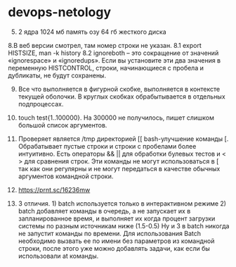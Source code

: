 # devops-netology
5. 2 ядра 1024 мб память озу 64 гб жесткого диска

8.В веб версии смотрел, там номер строки не указан.
8.1 export HISTSIZE, man -k history 
8.2 ignoreboth – это сокращение от значений «ignorespace» и «ignoredups». 
Если вы установите эти два значения в переменную HISTCONTROL, строки, начинающиеся с пробела и дубликаты, не будут сохранены.

9. Все что выполняется в фигурной скобке, выполняется в контексте текущей оболочки. 
В круглых скобках обрабытывается в отдельных подпроцессах.

10. touch test{1..100000}. На 300000 не получилось, пишет слишком большой список аргументов.

11. Проверяет является /tmp директорией
[[ bash-улучшение команды [. Обрабатывает пустые строки и строки с пробелами более интуитивно. Есть операторы && ||
для обработки булевых тестов и < > для сравнения строк. Эти команды не могут использоваться в [ так как они регулярны
и не могут передаться в качестве обычных аргументов командной строки.

12. https://prnt.sc/16236mw

13. 3 отличия. 1) batch используется только в интерактивном режиме 2) batch добавляет команды в очередь, а не запускает их в запланированное время, и выполняет их когда процент загрузки системы по разным источникам ниже (1.5-0.5)
Ну и 3 в batch никогда не запустит команды по времени.
Для использования Batch необходимо вызвать ее по имени без параметров из командной строки, после этого уже можно добавлять задачи, как если бы использовали at команды.
